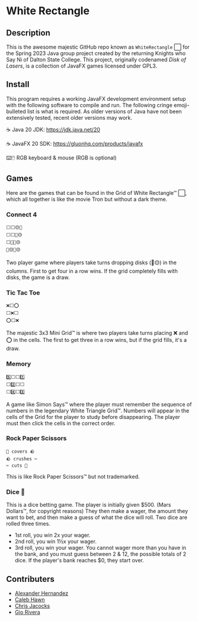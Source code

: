 # White Rectangle

## Description
This is the awesome majestic GitHub repo known as `WhiteRectangle` ⬜ for the Spring 2023 Java group project
created by the returning Knights who Say Ni of Dalton State College.
This project, originally codenamed *Disk of Lasers*, is a collection of JavaFX games licensed under GPL3.

## Install
This program requires a working JavaFX development environment setup with the following software to compile and run.
The following cringe emoji-bulleted list is what is required.
As older versions of Java have not been extensively tested, recent older versions may work.

☕ Java 20 JDK: https://jdk.java.net/20

☕ JavaFX 20 SDK: https://gluonhq.com/products/javafx

⌨️🖱️ RGB keyboard & mouse (RGB is optional)

## Games
Here are the games that can be found in the Grid of White Rectangle™ ⬜,
which all together is like the movie Tron but without a dark theme.

### Connect 4
    ⬜⬜🟡🔴
    ⬜⬜🔴🟡
    ⬜🔴🔴🟡
    🔴🟡🔴🟡
Two player game where players take turns dropping disks (🔴🟡) in the columns.
First to get four in a row wins. If the grid completely fills with disks,
the game is a draw.

### Tic Tac Toe
    ❌⬜⭕
    ⬜❌⬜
    ⭕⬜❌
The majestic 3x3 Mini Grid™ is where two players take turns placing ❌ and ⭕ in the cells.
The first to get three in a row wins, but if the grid fills, it's a draw.

### Memory
    5️⃣⬜⬜1️⃣
    ⬜2️⃣⬜⬜
    ⬜4️⃣⬜3️⃣
A game like Simon Says™ where the player must remember the sequence of numbers in
the legendary White Triangle Grid™.
Numbers will appear in the cells of the Grid for the player to study before disappearing.
The player must then click the cells in the correct order.

### Rock Paper Scissors
    📜 covers 🪨
    🪨 crushes ✂️
    ✂️ cuts 📜
This is like Rock Paper Scissors™ but not trademarked.

### Dice 🎲
This is a dice betting game. The player is initially given $500. (Mars Dollars™, for copyright reasons)
They then make a wager, the amount they want to bet, and then make a guess of what the dice will roll.
Two dice are rolled three times.
* 1st roll, you win 2x your wager.
* 2nd roll, you win 1½x your wager.
* 3rd roll, you win your wager.
You cannot wager more than you have in the bank, and you must guess between 2 & 12, 
the possible totals of 2 dice. If the player's bank reaches $0, they start over.

## Contributers

- [Alexander Hernandez](https://github.com/AlexHT24)
- [Caleb Hawn](https://github.com/CabeoC)
- [Chris Jacocks](https://github.com/cjacocks)
- [Gio Rivera](https://github.com/grivera5)
